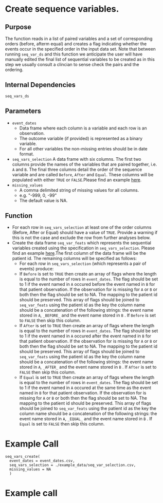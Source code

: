 # Create sequence variables.

## Purpose
The function reads in a list of paired variables and a set of corresponding orders (before, afterm equal) and creates a flag indicating whether the events occur in the specified order in the input data set. Note that between running `seq_var_ds` and this function we anticipate the user will have manually edited the final list of sequential variables to be created as in this step we usually consult a clincian to sense check the pairs and the ordering.

## Internal Dependencies
`seq_vars_ds`


## Parameters
* `event_dates`
  * Data frame where each column is a variable and each row is an observation.
  * The outcome variable (if provided) is represented as a binary variable.
  * For all other variables the non-missing entries should be in date format.
* `seq_vars_selection`
  A data frame with six columns. The first two columns provide the names of the variables that are paired together, i.e. `A` and `B`. The final three columns detail the order of the sequence variable and are called `Before`, `After` and `Equal`. These columns will be populated with either `TRUE` or `FALSE`.Please find an example [here](./example_data/seq_vars_selection.csv).
* `missing_values`
    * A comma delimited string of missing values for all columns.
    * e.g. "-999, 0, -99"
    * The default value is NA.

## Function
* For each row in `seq_vars_selection` at least one of the order columns (Before, After or Equal) should have a value of `TRUE`. Provide a warning if this is not the case and exclude the row from further analyses below.
* Create the data frame `seq_var_feats` which represents the sequential variables created using the specification in `seq_vars_selection`. Please find an example [here](./example_data/seq_vars_feats.csv).The first column of the data frame will be the patient id. The remaining columns will be specified as follows:
  * For each row in `seq_vars_selection` (which represents a pair of events) produce:
  * If `Before` is set to `TRUE` then create an array of flags where the length is equal to the number of rows in `event_dates`.  The flag should be set to 1 if the event named in `A` occured before the event named in `B` for that patient observation. If the observation for is missing for `A` or `B` or both then the flag should be set to NA. The mapping to the patient id should be preserved. This array of flags should be joined to `seq_var_feats` using the patient id as the key the column name should be a concatenation of the following strings: the event name stored in `A`, `_BEFORE_` and the event name stored in `B` . If `Before` is set to `FALSE` then skip this column.
  * If `After` is set to `TRUE` then create an array of flags where the length is equal to the number of rows in `event_dates`.  The flag should be set to 1 if the event named in `A` occured after the event named in `B` for that patient observation. If the observation for is missing for `A` or `B` or both then the flag should be set to NA. The mapping to the patient id should be preserved. This array of flags should be joined to `seq_var_feats` using the patient id as the key the column name should be a concatenation of the following strings: the event name stored in `A`, `_AFTER_` and the event name stored in `B` . If `After` is set to `FALSE` then skip this column.
  * If `Equal` is set to `TRUE` then create an array of flags where the length is equal to the number of rows in `event_dates`.  The flag should be set to 1 if the event named in `A` occured at the same time as the event named in `B` for that patient observation. If the observation for is missing for `A` or `B` or both then the flag should be set to NA. The mapping to the patient id should be preserved. This array of flags should be joined to `seq_var_feats` using the patient id as the key the column name should be a concatenation of the following strings: the event name stored in `A`, `_EQUAL_` and the event name stored in `B` . If `Equal` is set to `FALSE` then skip this column.

# Example Call

```
seq_vars_create(
  event_dates = event_dates.csv,
  seq_vars_selection = ./example_data/seq_var_selection.csv,
  missing_values = NA 
  )
```

# Example call
